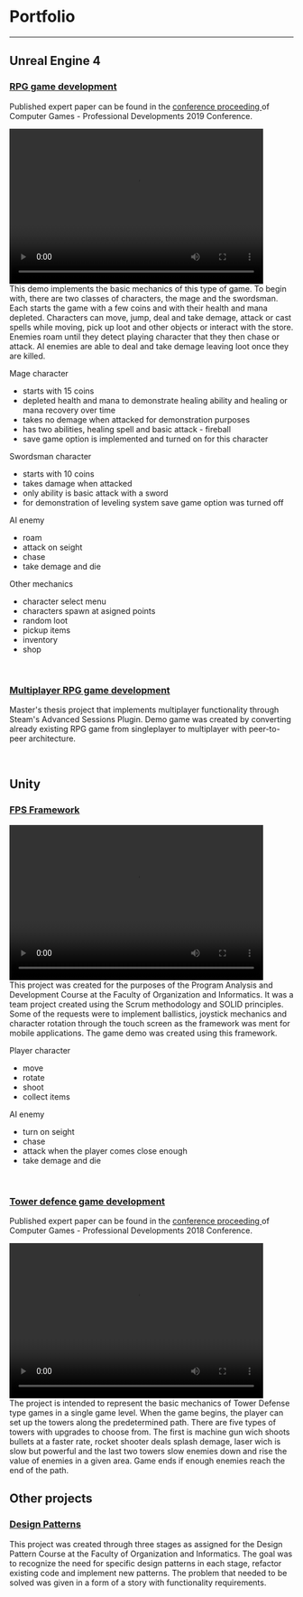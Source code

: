 # Portfolio

---

## Unreal Engine 4

### [RPG game development](https://github.com/alzuber/RPG-Unreal-Engine-4)
<p> 
  Published expert paper can be found in the 
  <a href="http://racunalne-igre.foi.hr/dokumenti/racunalne-igre-2019-zbornik-radova-compressed.pdf">conference proceeding </a>
  of Computer Games - Professional Developments 2019 Conference.
</p>
<video width="450" height="275" src="images/RPG_demo.mp4" controls preload></video>
<br>
This demo implements the basic mechanics of this type of game. To begin with, there are two classes of characters, the mage and the swordsman. Each starts the game with a few coins and with their health and mana depleted. Characters can move, jump, deal and take demage, attack or cast spells while moving, pick up loot and other objects or interact with the store. Enemies roam until they detect playing character that they then chase or attack. AI enemies are able to deal and take demage leaving loot once they are killed.

Mage character
- starts with 15 coins
- depleted health and mana to demonstrate healing ability and healing or mana recovery over time
- takes no demage when attacked for demonstration purposes
- has two abilities, healing spell and basic attack - fireball
- save game option is implemented and turned on for this character

Swordsman character
- starts with 10 coins
- takes damage when attacked
- only ability is basic attack with a sword
- for demonstration of leveling system save game option was turned off

AI enemy
- roam
- attack on seight
- chase
- take demage and die

Other mechanics
- character select menu
- characters spawn at asigned points
- random loot
- pickup items
- inventory
- shop
<br>

### [Multiplayer RPG game development](https://github.com/alzuber/RPG-Unreal-Engine-4-Multiplayer)
<p> 
  Master's thesis project that implements multiplayer functionality through Steam's Advanced Sessions Plugin. Demo game was created by converting already existing RPG game from singleplayer to multiplayer with peer-to-peer architecture.
</p>
<br>

## Unity

### [FPS Framework](https://github.com/alzuber/Android-FPS-Framework)
<video width="450" height="275" src="images/FPS_demo.mp4" controls preload></video>
<br>
This project was created for the purposes of the Program Analysis and Development Course at the Faculty of Organization and Informatics. It was a team project created using the Scrum methodology and SOLID principles. Some of the requests were to implement ballistics, joystick mechanics and character rotation through the touch screen as the framework was ment for mobile applications. The game demo was created using this framework.

Player character
- move
- rotate
- shoot
- collect items

AI enemy
- turn on seight
- chase
- attack when the player comes close enough
- take demage and die
<br>

### [Tower defence game development](https://github.com/alzuber/Obrana-tornjevima)
<p> 
  Published expert paper can be found in the 
  <a href="http://racunalne-igre.foi.hr/dokumenti/racunalne-igre-2018-zbornik-radova.pdf">conference proceeding </a>
  of Computer Games - Professional Developments 2018 Conference.
</p>
<video width="450" height="275" src="images/TowerDefense_demo.mp4" controls preload></video>
<br>
The project is intended to represent the basic mechanics of Tower Defense type games in a single game level. When the game begins, the player can set up the towers along the predetermined path. There are five types of towers with upgrades to choose from. The first is machine gun wich shoots bullets at a faster rate, rocket shooter deals splash demage, laser wich is slow but powerful and the last two towers slow enemies down and rise the value of enemies in a given area. Game ends if enough enemies reach the end of the path.

## Other projects

### [Design Patterns](https://github.com/alzuber/Design_Patterns_Course_Project)
<p> 
  This project was created through three stages as assigned for the Design Pattern Course at the Faculty of Organization and Informatics. The goal was to recognize the need for specific design patterns in each stage, refactor existing code and implement new patterns. The problem that needed to be solved was given in a form of a story with functionality requirements.
</p>
